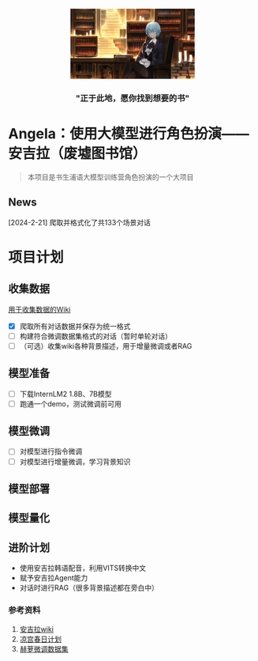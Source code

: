 <p align="center" width="100%">
  <img src="images\Angela.jpg" width="50%">
</p>

<h3 align="center">"正于此地，愿你找到想要的书"<h3>

# Angela：使用大模型进行角色扮演——安吉拉（废墟图书馆）
> 本项目是书生浦语大模型训练营角色扮演的一个大项目

## News
[2024-2-21] 爬取并格式化了共133个场景对话

# 项目计划

## 收集数据
[用于收集数据的Wiki](https://library-of-ruina.fandom.com/zh/wiki/%E5%89%A7%E6%83%85)

- [x] 爬取所有对话数据并保存为统一格式 
- [ ] 构建符合微调数据集格式的对话（暂时单轮对话）
- [ ] （可选）收集wiki各种背景描述，用于增量微调或者RAG

## 模型准备
- [ ] 下载InternLM2 1.8B、7B模型
- [ ] 跑通一个demo，测试微调前可用

## 模型微调
- [ ] 对模型进行指令微调
- [ ] 对模型进行增量微调，学习背景知识

## 模型部署

## 模型量化

## 进阶计划
- 使用安吉拉韩语配音，利用VITS转换中文
- 赋予安吉拉Agent能力
- 对话时进行RAG（很多背景描述都在旁白中）

### 参考资料

1. [安吉拉wiki](https://libraryofruina.huijiwiki.com/wiki/%E5%AE%89%E5%90%89%E6%8B%89)
2. [凉宫春日计划](https://github.com/LC1332/Chat-Haruhi-Suzumiya)
3. [赫萝微调数据集](https://huggingface.co/datasets/while-nalu/horo2ds/tree/main)

